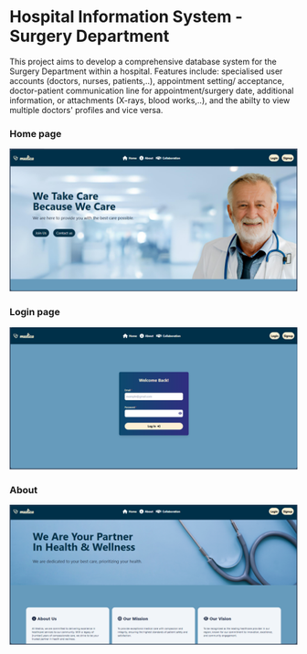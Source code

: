 
# Hospital Information System - Surgery Department 
This project aims to develop a comprehensive database system for the Surgery Department within a hospital. 
Features include: specialised user accounts (doctors, nurses, patients,..), appointment setting/ acceptance, doctor-patient communication line for appointment/surgery date, additional information, or attachments (X-rays, blood works,..), and the abilty to view multiple doctors' profiles  and vice versa.

### Home page
![](media/home.png)
### Login page
![](media/login.png)
### About
![](media/about.png)
